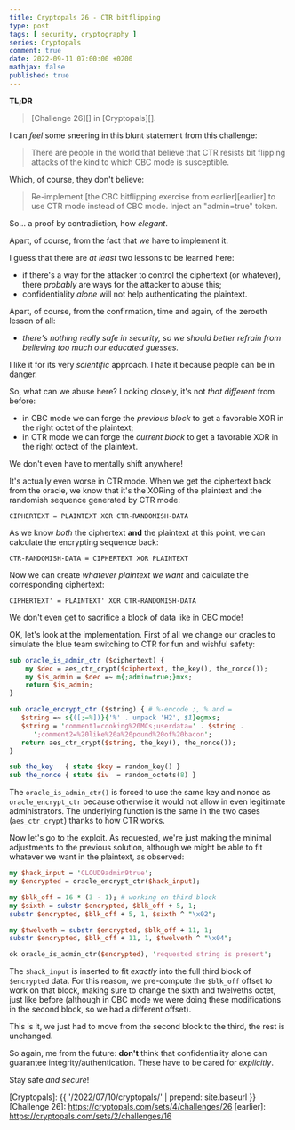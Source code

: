 ```yaml
---
title: Cryptopals 26 - CTR bitflipping
type: post
tags: [ security, cryptography ]
series: Cryptopals
comment: true
date: 2022-09-11 07:00:00 +0200
mathjax: false
published: true
---
```


**TL;DR**

> [Challenge 26][] in [Cryptopals][].

I can *feel* some sneering in this blunt statement from this challenge:

> There are people in the world that believe that CTR resists bit
> flipping attacks of the kind to which CBC mode is susceptible. 

Which, of course, they don't believe:

> Re-implement [the CBC bitflipping exercise from earlier][earlier] to
> use CTR mode instead of CBC mode. Inject an "admin=true" token.

So... a proof by contradiction, how *elegant*.

Apart, of course, from the fact that *we* have to implement it.

I guess that there are *at least* two lessons to be learned here:

- if there's a way for the attacker to control the ciphertext (or
  whatever), there *probably* are ways for the attacker to abuse this;
- confidentiality *alone* will not help authenticating the plaintext.

Apart, of course, from the confirmation, time and again, of the
zeroeth lesson of all:

- *there's nothing really safe in security, so we should better refrain
  from believing too much our educated guesses.*

I like it for its very *scientific* approach. I hate it because people
can be in danger.

So, what can we abuse here? Looking closely, it's not *that different*
from before:

- in CBC mode we can forge the *previous block* to get a favorable XOR
  in the right octet of the plaintext;
- in CTR mode we can forge the *current block* to get a favorable XOR in
  the right octect of the plaintext.

We don't even have to mentally shift anywhere!

It's actually even worse in CTR mode. When we get the ciphertext back
from the oracle, we know that it's the XORing of the plaintext and the
randomish sequence generated by CTR mode:

```
CIPHERTEXT = PLAINTEXT XOR CTR-RANDOMISH-DATA
```

As we know *both* the ciphertext **and** the plaintext at this point, we
can calculate the encrypting sequence back:

```
CTR-RANDOMISH-DATA = CIPHERTEXT XOR PLAINTEXT
```

Now we can create *whatever plaintext we want* and calculate the
corresponding ciphertext:

```
CIPHERTEXT' = PLAINTEXT' XOR CTR-RANDOMISH-DATA
```

We don't even get to sacrifice a block of data like in CBC mode!

OK, let's look at the implementation. First of all we change our oracles
to simulate the blue team switching to CTR for fun and wishful safety:

```perl
sub oracle_is_admin_ctr ($ciphertext) {
    my $dec = aes_ctr_crypt($ciphertext, the_key(), the_nonce());
    my $is_admin = $dec =~ m{;admin=true;}mxs;
    return $is_admin;
}

sub oracle_encrypt_ctr ($string) { # %-encode ;, % and =
   $string =~ s{([;=%])}{'%' . unpack 'H2', $1}egmxs;
   $string = 'comment1=cooking%20MCs;userdata=' . $string .
      ';comment2=%20like%20a%20pound%20of%20bacon';
   return aes_ctr_crypt($string, the_key(), the_nonce());
}

sub the_key   { state $key = random_key() }
sub the_nonce { state $iv  = random_octets(8) }
```

The `oracle_is_admin_ctr()` is forced to use the same key and nonce as
`oracle_encrypt_ctr` because otherwise it would not allow in even
legitimate administrators. The underlying function is the same in the
two cases (`aes_ctr_crypt`) thanks to how CTR works.

Now let's go to the exploit. As requested, we're just making the minimal
adjustments to the previous solution, although we might be able to fit
whatever we want in the plaintext, as observed:

```perl
my $hack_input = 'CLOUD9admin9true';
my $encrypted = oracle_encrypt_ctr($hack_input);

my $blk_off = 16 * (3 - 1); # working on third block
my $sixth = substr $encrypted, $blk_off + 5, 1;
substr $encrypted, $blk_off + 5, 1, $sixth ^ "\x02";

my $twelveth = substr $encrypted, $blk_off + 11, 1;
substr $encrypted, $blk_off + 11, 1, $twelveth ^ "\x04";

ok oracle_is_admin_ctr($encrypted), 'requested string is present';
```

The `$hack_input` is inserted to fit *exactly* into the full third block
of `$encrypted` data. For this reason, we pre-compute the `$blk_off`
offset to work on that block, making sure to change the sixth and
twelveths octet, just like before (although in CBC mode we were doing
these modifications in the second block, so we had a different offset).

This is it, we just had to move from the second block to the third, the
rest is unchanged.

So again, me from the future: **don't** think that confidentiality alone
can guarantee integrity/authentication. These have to be cared for
*explicitly*.

Stay safe *and secure*!

[Perl]: https://www.perl.org/
[Cryptopals]: {{ '/2022/07/10/cryptopals/' | prepend: site.baseurl }}
[Challenge 26]: https://cryptopals.com/sets/4/challenges/26
[earlier]: https://cryptopals.com/sets/2/challenges/16
